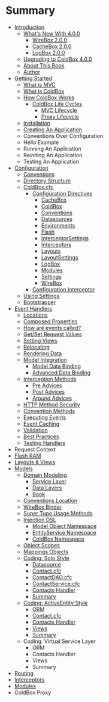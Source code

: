 # Summary

* [Introduction](README.md)
   * [What's New With 4.0.0](introduction/whats_new_with_400.md)
       * [WireBox 2.0.0](introduction/whats_new/wirebox_200.md)
       * [CacheBox 2.0.0](introduction/whats_new/cachebox_200.md)
       * [LogBox 2.0.0](introduction/whats_new/logbox_200.md)
   * [Upgrading to ColdBox 4.0.0](introduction/upgrading_to_coldbox_400.md)
   * [About This Book](introduction/about_this_book.md)
   * [Author](introduction/author.md)
* [Getting Started](getting_started/getting_started.md)
   * [What is MVC](getting_started/what_is_mvc.md)
   * [What is ColdBox](getting_started/what_is_coldbox.md)
   * [How ColdBox Works](getting_started/how_coldbox_works.md)
       * [ColdBox Life Cycles](coldbox_life_cycles.md)
           * [MVC Lifecycle](mvc_lifecycle.md)
           * [Proxy Lifecycle](proxy_lifecycle.md)
   * [Installation](getting_started/installation.md)
   * [Creating An Application](getting_started/creating_an_application.md)
   * Conventions Over Configuration
   * Hello Example
   * Running An Application
   * Reiniting An Application
   * Testing An Application
* [Configuration](configuration/configuration.md)
   * [Conventions](configuration/conventions.md)
   * [Directory Structure](configuration/directory_structure.md)
   * [ColdBox.cfc](configuration/coldboxcfc.md)
       * [Configuration Directives](configuration/configuration_directives.md)
           * [CacheBox](configuration/configuration_directives/cachebox.md)
           * [ColdBox](configuration/configuration_directives/coldbox.md)
           * [Conventions](configuration/configuration_directives/conventions.md)
           * [Datasources](configuration/configuration_directives/datasources.md)
           * [Environments](configuration/configuration_directives/environments.md)
           * [Flash](configuration/configuration_directives/flash.md)
           * [InterceptorSettings](configuration/configuration_directives/interceptorsettings.md)
           * [Interceptors](configuration/configuration_directives/interceptors.md)
           * [Layouts](configuration/configuration_directives/layouts.md)
           * [LayoutSettings](configuration/configuration_directives/layoutsettings.md)
           * [LogBox](configuration/configuration_directives/logbox.md)
           * [Modules](configuration/configuration_directives/modules.md)
           * [Settings](configuration/configuration_directives/settings.md)
           * [WireBox](configuration/configuration_directives/wirebox.md)
       * [Configuration Interceptor](configuration/configuration_interceptor.md)
   * [Using Settings](configuration/using_settings.md)
   * [Bootstrapper](configuration/bootstrapper.md)
* [Event Handlers](event_handlers/index.md)
   * [Locations](event_handlers/locations.md)
   * [Composed Properties](event_handlers/composed_properties.md)
   * [How are events called?](event_handlers/how_are_events_called.md)
   * [Get/Set Request Values](event_handlers/getset_request_values.md)
   * [Setting Views](event_handlers/setting_views.md)
   * [Relocating](event_handlers/relocating.md)
   * [Rendering Data](event_handlers/rendering_data.md)
   * [Model Integration](event_handlers/model_integration.md)
       * [Model Data Binding](model_data_binding.md)
       * [Advanced Data Binding](advanced_data_binding.md)
   * [Interception Methods](event_handlers/handler_interception_methods.md)
       * [Pre Advices](event_handlers/advices/pre_advices.md)
       * [Post Advices](event_handlers/advices/post_advices.md)
       * [Around Advices](event_handlers/advices/around_advices.md)
   * [HTTP Method Security](event_handlers/http_method_security.md)
   * [Convention Methods](event_handlers/convention_methods.md)
   * [Executing Events](event_handlers/executing_events.md)
   * [Event Caching](event_handlers/event_caching.md)
   * [Validation](event_handlers/validation.md)
   * [Best Practices](best_practices.md)
   * [Testing Handlers](testing_handlers.md)
* Request Context
* [Flash RAM](flash_ram/flash_ram.md)
* [Layouts & Views](views/index.md)
* [Models](models.md)
   * [Domain Modeling](domain_modeling.md)
       * [Service Layer](service_layer.md)
       * [Data Layers](data_layers.md)
       * [Book](book.md)
   * [Conventions Location](conventions_location.md)
   * [WireBox Binder](wirebox_binder.md)
   * [Super Tupe Usage Methods](super_tupe_usage_methods.md)
   * [Injection DSL](injeection_dsl.md)
       * [Model Object Namespace](model_object_namespace.md)
       * [EntityService Namespace](entityservice_namespace.md)
       * [ColdBox Namespace](coldbox_namespace.md)
   * [Object Scopes](object_scopes.md)
   * [Mappings Objects](mappings_objects.md)
   * [Coding: Solo Style](coding_solo_style.md)
       * [Datasource](datasource.md)
       * [Contact.cfc](contactcfc.md)
       * [ContactDAO.cfc](contactdaocfc.md)
       * [ContactService.cfc](contactservicecfc.md)
       * [Contacts Handler](contacts_handler.md)
       * [Summary](summary.md)
   * [Coding: ActiveEntity Style](coding_activeentity_style.md)
       * [ORM](codying_activeentity_style.md/orm.md)
       * [Contact.cfc](coding_activeentity_style/contactcfc.md)
       * [Contacts Handler](coding_activeentity_style/contacts_handler.md)
       * [Views](coding_activeentity_style/views.md)
       * [Summary](coding_activeentity_style/summary.md)
   * Coding: Virtual Service Layer
       * ORM
       * Contacts Handler
       * Views
       * Summary
* [Routing](routing/index.md)
* [Interceptors](interceptors/interceptors.md)
* [Modules](modules/index.md)
* ColdBox Proxy

